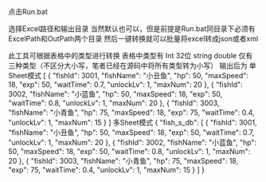点击Run.bat


选择Excel路径和输出目录
当然默认也可以，但是前提是Run.bat同目录下必须有ExcelPath和OutPath两个目录
然后一键转换就可以批量将excel转成json或者xml

此工具可根据表格中的类型进行转换
表格中类型有
Int        32位
string 
double 
仅有三种类型（不区分大小写，笔者已经在源码中将所有类型转为小写）
输出后为
单Sheet模式
[
    {
        "fishId": 3001,
        "fishName": "小丑鱼",
        "hp": 50,
        "maxSpeed": 18,
        "exp": 50,
        "waitTime": 0.7,
        "unlockLv": 1,
        "maxNum": 20
    },
    {
        "fishId": 3002,
        "fishName": "小蓝鱼",
        "hp": 50,
        "maxSpeed": 18,
        "exp": 50,
        "waitTime": 0.8,
        "unlockLv": 1,
        "maxNum": 20
    },
    {
        "fishId": 3003,
        "fishName": "小青鱼",
        "hp": 75,
        "maxSpeed": 18,
        "exp": 75,
        "waitTime": 0.4,
        "unlockLv": 1,
        "maxNum": 15
    }
]
多Sheet模式
{
    "fish_s_db": [
        {
            "fishId": 3001,
            "fishName": "小丑鱼",
            "hp": 50,
            "maxSpeed": 18,
            "exp": 50,
            "waitTime": 0.7,
            "unlockLv": 1,
            "maxNum": 20
        },
        {
            "fishId": 3002,
            "fishName": "小蓝鱼",
            "hp": 50,
            "maxSpeed": 18,
            "exp": 50,
            "waitTime": 0.8,
            "unlockLv": 1,
            "maxNum": 20
        },
        {
            "fishId": 3003,
            "fishName": "小青鱼",
            "hp": 75,
            "maxSpeed": 18,
            "exp": 75,
            "waitTime": 0.4,
            "unlockLv": 1,
            "maxNum": 15
        }
    ]
}

